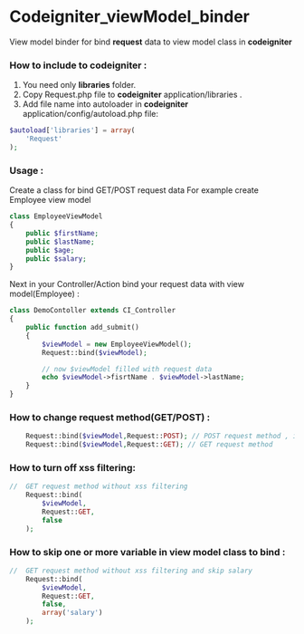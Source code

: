 Codeigniter_viewModel_binder
================

View model binder for bind **request** data to view model class in **codeigniter**

### How to include to **codeigniter** :

1. You need only **libraries** folder.
2. Copy Request.php file to **codeigniter** application/libraries .
3. Add file name into autoloader in **codeigniter** application/config/autoload.php file:

``` php
$autoload['libraries'] = array(
    'Request'
);
```

### Usage :
Create a class for bind GET/POST request data
For example create Employee view model
``` php
class EmployeeViewModel
{
    public $firstName;
    public $lastName;
    public $age;
    public $salary;
}
```
Next in your Controller/Action bind your request data with view model(Employee) :

``` php
class DemoContoller extends CI_Controller
{
    public function add_submit()
    {
        $viewModel = new EmployeeViewModel();
        Request::bind($viewModel);

        // now $viewModel filled with request data
        echo $viewModel->fisrtName . $viewModel->lastName;
    }
}
```
### How to change request method(GET/POST) :
``` php
    Request::bind($viewModel,Request::POST); // POST request method , it's default
    Request::bind($viewModel,Request::GET); // GET request method
```

### How to turn off xss filtering:
``` php
//  GET request method without xss filtering
    Request::bind(
        $viewModel,
        Request::GET,
        false
    ); 
```

### How to skip one or more variable in view model class to bind :
``` php
//  GET request method without xss filtering and skip salary
    Request::bind(
        $viewModel,
        Request::GET,
        false,
        array('salary')
    ); 
```
